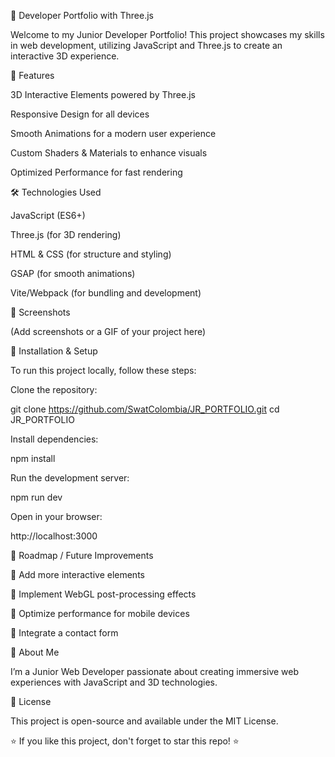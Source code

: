🎨 Developer Portfolio with Three.js

Welcome to my Junior Developer Portfolio! This project showcases my skills in web development, utilizing JavaScript and Three.js to create an interactive 3D experience.

🚀 Features

3D Interactive Elements powered by Three.js

Responsive Design for all devices

Smooth Animations for a modern user experience

Custom Shaders & Materials to enhance visuals

Optimized Performance for fast rendering

🛠️ Technologies Used

JavaScript (ES6+)

Three.js (for 3D rendering)

HTML & CSS (for structure and styling)

GSAP (for smooth animations)

Vite/Webpack (for bundling and development)

📸 Screenshots

(Add screenshots or a GIF of your project here)

🔧 Installation & Setup

To run this project locally, follow these steps:

Clone the repository:

git clone https://github.com/SwatColombia/JR_PORTFOLIO.git
cd JR_PORTFOLIO

Install dependencies:

npm install

Run the development server:

npm run dev

Open in your browser:

http://localhost:3000

📌 Roadmap / Future Improvements

🔹 Add more interactive elements

🔹 Implement WebGL post-processing effects

🔹 Optimize performance for mobile devices

🔹 Integrate a contact form

👤 About Me

I’m a Junior Web Developer passionate about creating immersive web experiences with JavaScript and 3D technologies. 


📜 License

This project is open-source and available under the MIT License.

⭐ If you like this project, don't forget to star this repo! ⭐
